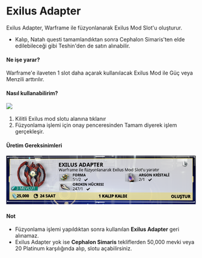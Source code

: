 # Exilus Adapter

Exilus Adapter, Warframe ile füzyonlanarak Exilus Mod Slot'u oluşturur.

* Kalıp, Natah questi tamamlandıktan sonra Cephalon Simaris'ten elde edilebileceği gibi Teshin'den de satın alınabilir.

#### Ne işe yarar?

Warframe'e ilaveten 1 slot daha açarak kullanılacak Exilus Mod ile Güç veya Menzili arttırılır.

#### Nasıl kullanabilirim?

![](https://imgbbb.com/images/2020/02/29/1.png)

1. Kilitli Exilus mod slotu alanına tıklanır
2. Füzyonlama işlemi için onay penceresinden Tamam diyerek işlem gerçekleşir.

#### Üretim Gereksinimleri

![](../../.gitbook/assets/image.webp)

#### Not

* Füzyonlama işlemi yapıldıktan sonra kullanılan **Exilus Adapter** geri alınamaz.
* Exilus Adapter yok ise **Cephalon Simaris** tekliflerden 50,000 mevki veya 20 Platinum karşılığında alıp, slotu açabilirsiniz.

